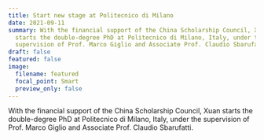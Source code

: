 ```yaml
---
title: Start new stage at Politecnico di Milano
date: 2021-09-11
summary: With the financial support of the China Scholarship Council, Xuan
  starts the double-degree PhD at Politecnico di Milano, Italy, under the
  supervision of Prof. Marco Giglio and Associate Prof. Claudio Sbarufatti.
draft: false
featured: false
image:
  filename: featured
  focal_point: Smart
  preview_only: false
---
```

With the financial support of the China Scholarship Council, Xuan starts the double-degree PhD at Politecnico di Milano, Italy, under the supervision of Prof. Marco Giglio and Associate Prof. Claudio Sbarufatti.
